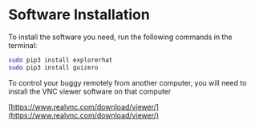 # Software Installation

To install the software you need, run the following commands in the terminal:

```bash
sudo pip3 install explorerhat
sudo pip3 install guizero
```

To control your buggy remotely from another computer, you will need to install the VNC viewer software on that computer

[https://www.realvnc.com/download/viewer/](https://www.realvnc.com/download/viewer/)
